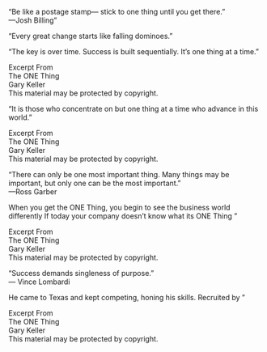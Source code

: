 “Be like a postage stamp— stick to one thing until you get there.”  
—Josh Billing”  

  

“Every great change starts like falling dominoes.”

  

“The key is over time. Success is built sequentially. It’s one thing at a time.”

Excerpt From  
The ONE Thing  
Gary Keller  
This material may be protected by copyright.  

  

  

“It is those who concentrate on but one thing at a time who advance in this world.”

Excerpt From  
The ONE Thing  
Gary Keller  
This material may be protected by copyright.  

  

  

“There can only be one most important thing. Many things may be important, but only one can be the most important.”  
—Ross Garber  

When you get the ONE Thing, you begin to see the business world differently If today your company doesn’t know what its ONE Thing ”

Excerpt From  
The ONE Thing  
Gary Keller  
This material may be protected by copyright.  

  

  

“Success demands singleness of purpose.”  
— Vince Lombardi  

He came to Texas and kept competing, honing his skills. Recruited by ”

Excerpt From  
The ONE Thing  
Gary Keller  
This material may be protected by copyright.